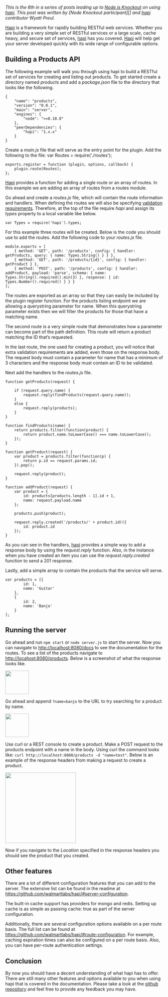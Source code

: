 _This is the 6th in a series of posts leading up to [Node.js Knockout][] on
using [hapi][].  This post was written by [Node Knockout participant][] and [hapi][]
contributor Wyatt Preul._

[Node.js Knockout]: http://nodeknockout.com
[hapi]: http://hapijs.com

[Hapi][] is a framework for rapidly building RESTful web services. Whether you
are building a very simple set of RESTful services or a large scale, cache
heavy, and secure set of services, [hapi][] has you covered.  [Hapi][] will
help get your server developed quickly with its wide range of configurable
options.

## Building a Products API

The following example will walk you through using hapi to build a RESTful set
of services for creating and listing out products. To get started create a
directory named _products_ and add a _package.json_ file to the directory
that looks like the following.

    {
        "name": "products",
        "version": "0.0.1",
        "main": "server",
        "engines": {
            "node": ">=0.10.0"
        },
        "peerDependencies": {
            "hapi": "1.x.x"
        }
    }

Create a _main.js_ file that will serve as the entry point for the plugin.  Add the following to the file:
    var Routes = require('./routes');

    exports.register = function (plugin, options, callback) {
        plugin.route(Routes);
    };

[Hapi][] provides a function for adding a single route or an array of routes.
In this example we are adding an array of routes from a routes module.

Go ahead and create a _routes.js_ file, which will contain the route
information and handlers. When defining the routes we will also be specifying
[validation requirements][]. Therefore, at the top of the file require _hapi_
and assign its _types_ property to a local variable like below.

[validation requirements]: https://github.com/spumko/joi

    var Types = require('hapi').types;

For this example three routes will be created. Below is the code you should
use to add the routes. Add the following code to your _routes.js_ file.

    module.exports = [
        { method: 'GET', path: '/products', config: { handler: getProducts, query: { name: Types.String() } } },
        { method: 'GET', path: '/products/{id}', config: { handler: getProduct } },
        { method: 'POST', path: '/products', config: { handler: addProduct, payload: 'parse', schema: { name: Types.String().required().min(3) }, response: { id: Types.Number().required() } } }
    ];

The routes are exported as an array so that they can easily be included by the
plugin register function. For the products listing endpoint we are
allowing a querystring parameter for name. When this querystring parameter
exists then we will filter the products for those that have a matching name.

The second route is a very simple route that demonstrates how a parameter can
become part of the path definition. This route will return a product matching
the ID that’s requested.

In the last route, the one used for creating a product, you will notice that
extra validation requirements are added, even those on the response body. The
request body must contain a parameter for name that has a minimum of 3
characters and the response body must contain an ID to be validated.

Next add the handlers to the _routes.js_ file.

    function getProducts(request) {

        if (request.query.name) {
            request.reply(findProducts(request.query.name));
        }
        else {
            request.reply(products);
        }
    }

    function findProducts(name) {
        return products.filter(function(product) {
            return product.name.toLowerCase() === name.toLowerCase();
        });
    }

    function getProduct(request) {
        var product = products.filter(function(p) {
            return p.id == request.params.id;
        }).pop();

        request.reply(product);
    }

    function addProduct(request) {
        var product = {
            id: products[products.length - 1].id + 1,
            name: request.payload.name
        };

        products.push(product);

        request.reply.created('/products/' + product.id)({
            id: product.id
        });
    }

As you can see in the handlers, [hapi][] provides a simple way to add a
response body by using the _request.reply_ function. Also, in the instance
when you have created an item you can use the _request.reply.created_ function
to send a 201 response.

Lastly, add a simple array to contain the products that the service will serve.

    var products = [{
            id: 1,
            name: 'Guitar'
        },
        {
            id: 2,
            name: 'Banjo'
        }
    ];

## Running the server

Go ahead and run `npm start` or `node server.js` to start the server.  Now you
can navigate to <http://localhost:8080/docs> to see the documentation for the
routes.  To see a list of the products navigate to
<http://locahost:8080/products>. Below is a screenshot of what the response
looks like.

<img src="https://raw.github.com/wpreul/hapi-example/master/images/products.png" height="75px" width="auto" />

Go ahead and append `?name=banjo` to the URL to try searching for a product by
name.

<img src="https://raw.github.com/wpreul/hapi-example/master/images/banjo.png" height="75px" width="auto" />

Use curl or a REST console to create a product. Make a POST request to the
products endpoint with a name in the body. Using curl the command looks like:
`curl http://localhost:8080/products -d "name=test"`. Below is an example of
the response headers from making a request to create a product.

<img src="https://raw.github.com/wpreul/hapi-example/master/images/headers.png" height="225px" width="auto" />

Now if you navigate to the _Location_ specified in the response headers you
should see the product that you created.

## Other features

There are a lot of different configuration features that you can add to the
server.  The extensive list can be found in the readme at
<https://github.com/walmartlabs/hapi/#server-configuration>.

The built-in cache support has providers for mongo and redis. Setting up cache
is as simple as passing cache: true as part of the server configuration.

Additionally, there are several configuration options available on a per route
basis.  The full list can be found at
<https://github.com/walmartlabs/hapi/#route-configuration>. For example,
caching expiration times can also be configured on a per route basis. Also,
you can have per-route authentication settings.

## Conclusion

By now you should have a decent understanding of what hapi has to offer.
There are still many other features and options available to you when using
hapi that is covered in the documentation.  Please take a look at the
[github repository][] and feel free to provide any feedback you may have.

[github repository]: https://github.com/wpreul/hapi-example
